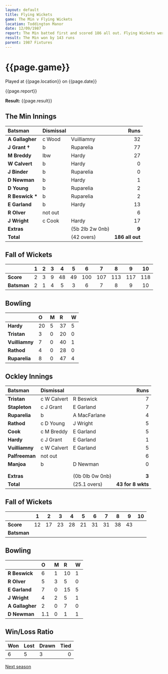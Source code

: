 ```yaml
---
layout: default
title: Flying Wickets
game: The Min v Flying Wickets
location: Toddington Manor
date: 12/09/1987
report: The Min batted first and scored 186 all out. Flying Wickets were dismissed for 43 for 8 wkts (all out))
result: The Min won by 143 runs
parent: 1987 Fixtures
---
```


# {{page.game}}

Played at {{page.location}} on {{page.date}}

{{page.report}}

**Result:** {{page.result}}

## The Min Innings

| Batsman | Dismissal |  | Runs |
|:---|:---|---|---:|
| **A Gallagher** | c Wood | Vuilliamny | 32 | 
| **J Grant &#8224;** | b | Ruparelia | 77 | 
| **M Breddy** | lbw | Hardy | 27 | 
| **W Calvert** | b | Hardy | 0 | 
| **J Binder** | b | Ruparelia | 0 | 
| **D Newman** | b | Hardy | 1 | 
| **D Young** | b | Ruparelia | 2 | 
| **R Beswick &#42;** | b | Ruparelia | 2 | 
| **E Garland** | b | Hardy | 13 | 
| **R Olver** | not out |   | 6 | 
| **J Wright** | c Cook | Hardy | 17 | 
| **Extras** | | (5b 2lb 2w 0nb) | **9** | 
| **Total** | | (42 overs) | **186 all out** | 

## Fall of Wickets

| | 1 | 2 | 3 | 4 | 5 | 6 | 7 | 8 | 9 | 10 |
|---|:---:|:---:|:---:|:---:|:---:|:---:|:---:|:---:|:---:|:---:|
| **Score** | 2 | 3 | 9 | 48 | 49 | 100 | 107 | 113 | 117 | 118 | 
| **Batsman** | 2 | 1 | 4 | 5 | 3 | 6 | 7 | 8 | 9 | 10 | 

## Bowling

| | O | M | R | W |
|---|:---|:---|:---|:---|
| **Hardy** | 20 | 5 | 37 | 5 | 
| **Tristan** | 3 | 0 | 20 | 0 | 
| **Vuilliamny** | 7 | 0 | 40 | 1 | 
| **Rathod** | 4 | 0 | 28 | 0 | 
| **Ruparelia** | 8 | 0 | 47 | 4 | 

## Ockley Innings

| Batsman | Dismissal |  | Runs |
|:---|:---|---|---:|
| **Tristan** | c W Calvert | R Beswick | 7 | 
| **Stapleton** | c J Grant | E Garland | 7 | 
| **Ruparelia** | b | A MacFarlane | 4 | 
| **Rathod** | c D Young | J Wright | 5 | 
| **Cook** | c M Breddy | E Garland | 5 | 
| **Hardy** | c J Grant | E Garland | 1 |
| **Vuilliamny** | c W Calvert | E Garland | 5 | 
| **Palfreeman** | not out |  | 6 |
| **Manjoa** | b | D Newman | 0 | 
|  |  |  |  |
|  |  |  |  |
| **Extras** | | (0b 0lb 0w 0nb) | **3** | 
| **Total** | | (25.1 overs) | **43 for 8 wkts** | 

## Fall of Wickets

| | 1 | 2 | 3 | 4 | 5 | 6 | 7 | 8 | 9 | 10 |
|---|:---:|:---:|:---:|:---:|:---:|:---:|:---:|:---:|:---:|:---:|
| **Score** | 12 | 17 | 23 | 28 | 21 | 31 | 31 | 38 | 43 |  |
| **Batsman** |  |  |  |  |  |  |  |  |  |  |

## Bowling

| | O | M | R | W |
|---|:---|:---|:---|:---|
| **R Beswick** | 6 | 1 | 10 | 1 | 
| **R Olver** | 5 | 3 | 5 | 0 | 
| **E Garland** | 7 | 0 | 15 | 5 | 
| **J Wright** | 4 | 2 | 5 | 1 | 
| **A Gallagher** | 2 | 0 | 7 | 0 |
| **D Newman** | 1.1 | 0 | 1 | 1 |

## Win/Loss Ratio

| Won | Lost | Drawn | Tied |
|:---|:---|:---|---:|
| 6 | 5 | 3 | 0 |

[Next season](../1988)